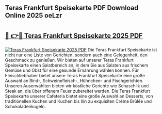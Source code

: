 ## Teras Frankfurt Speisekarte PDF Download Online 2025 oeLzr

# <h2><a href="http://gc8opwx.nevu.top/?p=Teras+Frankfurt+Speisekarte">🔗 👉🔴 Teras Frankfurt Speisekarte 2025 PDF</a></h2>

[![Teras Frankfurt Speisekarte 2025 PDF](https://i.imgur.com/dBaPXMq.png)](http://gc8opwx.nevu.top/?p=Teras+Frankfurt+Speisekarte)
Die Teras Frankfurt Speisekarte ist nicht nur eine Liste von Gerichten, sondern auch eine Gelegenheit, den Geschmack zu genießen. Wir bieten auf unserer Teras Frankfurt Speisekarte einen Salatbereich an, in dem Sie aus Salaten aus frischem Gemüse und Obst für eine gesunde Ernährung wählen können. Für Fleischliebhaber bietet unsere Teras Frankfurt Speisekarte eine große Auswahl an Rind-, Schweinefleisch-, Hühnchen- und Fischgerichten. Unseren Auserwählten bieten wir köstliche Gerichte wie Schaschlik und Steak an, die über offenem Feuer zubereitet werden. Die Teras Frankfurt Speisekarte unserer Cafeteria bietet eine große Auswahl an Desserts, von traditionellen Kuchen und Kuchen bis hin zu exquisiten Crème Brûlée und Schokoladenkugeln.

